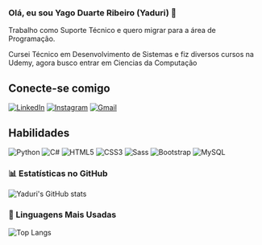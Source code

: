 ### Olá, eu sou Yago Duarte Ribeiro (Yaduri) 👋

Trabalho como Suporte Técnico e quero migrar para a área de Programação.

Cursei Técnico em Desenvolvimento de Sistemas e fiz diversos cursos na Udemy, agora busco entrar em Ciencias da Computação

## Conecte-se comigo

[![LinkedIn](https://img.shields.io/badge/LinkedIn-000?style=for-the-badge&logo=linkedin&logoColor=0E76A8)](https://www.linkedin.com/in/yago-ribeiro-2b8206162)
[![Instagram](https://img.shields.io/badge/-Instagram-%23E4405F?style=for-the-badge&logo=instagram&logoColor=white)](https://www.instagram.com/y.ribeiro__/)
[![Gmail](https://img.shields.io/badge/Gmail-333333?style=for-the-badge&logo=gmail&logoColor=red)](mailto:yaduri16@gmail.com)

## Habilidades

![Python](https://img.shields.io/badge/python-3670A0?style=for-the-badge&logo=python&logoColor=ffdd54)
![C#](https://img.shields.io/badge/C%23-239120?style=for-the-badge&logo=c-sharp&logoColor=white)
![HTML5](https://img.shields.io/badge/HTML5-E34F26?style=for-the-badge&logo=html5&logoColor=white)
![CSS3](https://img.shields.io/badge/CSS3-1572B6?style=for-the-badge&logo=css3&logoColor=white)
![Sass](https://img.shields.io/badge/Sass-000?style=for-the-badge&logo=sass)
![Bootstrap](https://img.shields.io/badge/-boostrap-0D1117?style=for-the-badge&logo=bootstrap&labelColor=0D1117)
![MySQL](https://img.shields.io/badge/MySQL-00000F?style=for-the-badge&logo=mysql&logoColor=white)

### 📊 Estatísticas no GitHub

![Yaduri's GitHub stats](https://github-readme-stats.vercel.app/api?username=Yaduri&show_icons=true&theme=dracula)

### 🚀 Linguagens Mais Usadas

![Top Langs](https://github-readme-stats.vercel.app/api/top-langs/?username=Yaduri&layout=compact)
